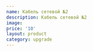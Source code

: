 ```yaml
---
name: Кабель сетевой №2
description: Кабель сетевой №2
image:
price: '10'
layout: product
category: upgrade
---
```

